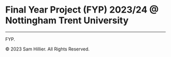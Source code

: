 # Final Year Project (FYP) 2023/24 @ Nottingham Trent University

---

FYP.

© 2023 Sam Hillier. All Rights Reserved.